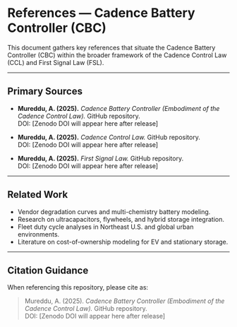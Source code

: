 # References — Cadence Battery Controller (CBC)

This document gathers key references that situate the Cadence Battery Controller (CBC) within the broader framework of the Cadence Control Law (CCL) and First Signal Law (FSL).

---

## Primary Sources
- **Mureddu, A. (2025).** *Cadence Battery Controller (Embodiment of the Cadence Control Law).* GitHub repository.  
  DOI: [Zenodo DOI will appear here after release]

- **Mureddu, A. (2025).** *Cadence Control Law.* GitHub repository.  
  DOI: [Zenodo DOI will appear here after release]

- **Mureddu, A. (2025).** *First Signal Law.* GitHub repository.  
  DOI: [Zenodo DOI will appear here after release]

---

## Related Work
- Vendor degradation curves and multi-chemistry battery modeling.  
- Research on ultracapacitors, flywheels, and hybrid storage integration.  
- Fleet duty cycle analyses in Northeast U.S. and global urban environments.  
- Literature on cost-of-ownership modeling for EV and stationary storage.  

---

## Citation Guidance
When referencing this repository, please cite as:

> Mureddu, A. (2025). *Cadence Battery Controller (Embodiment of the Cadence Control Law).* GitHub repository.  
> DOI: [Zenodo DOI will appear here after release]
